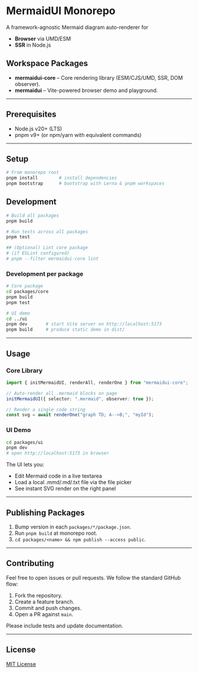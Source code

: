 # MermaidUI Monorepo

A framework-agnostic Mermaid diagram auto-renderer for

- **Browser** via UMD/ESM
- **SSR** in Node.js

## Workspace Packages

- **mermaidui-core** – Core rendering library (ESM/CJS/UMD, SSR, DOM observer).
- **mermaidui** – Vite-powered browser demo and playground.

---

## Prerequisites

- Node.js v20+ (LTS)
- pnpm v9+ (or npm/yarn with equivalent commands)

---

## Setup

```bash
# From monorepo root
pnpm install        # install dependencies
pnpm bootstrap      # bootstrap with Lerna & pnpm workspaces
```

## Development

```bash
# Build all packages
pnpm build

# Run tests across all packages
pnpm test

## (Optional) Lint core package
# (if ESLint configured)
# pnpm --filter mermaidui-core lint
```

### Development per package

```bash
# Core package
cd packages/core
pnpm build
pnpm test

# UI demo
cd ../ui
pnpm dev       # start Vite server on http://localhost:5173
pnpm build     # produce static demo in dist/
```

---

## Usage

### Core Library

```ts
import { initMermaidUI, renderAll, renderOne } from "mermaidui-core";

// Auto-render all .mermaid blocks on page
initMermaidUI({ selector: ".mermaid", observer: true });

// Render a single code string
const svg = await renderOne("graph TD; A-->B;", "myId");
```

### UI Demo

```bash
cd packages/ui
pnpm dev
# open http://localhost:5173 in browser
```

The UI lets you:

- Edit Mermaid code in a live textarea
- Load a local .mmd/.md/.txt file via the file picker
- See instant SVG render on the right panel

---

## Publishing Packages

1. Bump version in each `packages/*/package.json`.
2. Run `pnpm build` at monorepo root.
3. `cd packages/<name> && npm publish --access public`.

---

## Contributing

Feel free to open issues or pull requests. We follow the standard GitHub flow:

1. Fork the repository.
2. Create a feature branch.
3. Commit and push changes.
4. Open a PR against `main`.

Please include tests and update documentation.

---

## License

[MIT License](LICENSE)
